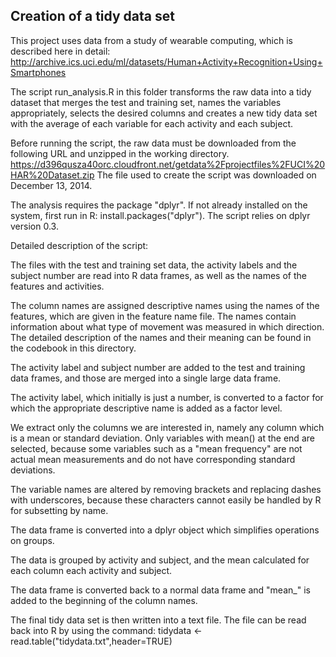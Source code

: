## Creation of a tidy data set

This project uses data from a study of wearable computing, which is described here in detail:
http://archive.ics.uci.edu/ml/datasets/Human+Activity+Recognition+Using+Smartphones

The script run_analysis.R in this folder transforms the raw data into a tidy dataset that merges the test and training set, names the variables appropriately, selects the desired columns and creates a new tidy data set with the average of each variable for each activity and each subject. 

Before running the script, the raw data must be downloaded from the following URL and unzipped in the working directory. 
https://d396qusza40orc.cloudfront.net/getdata%2Fprojectfiles%2FUCI%20HAR%20Dataset.zip
The file used to create the script was downloaded on December 13, 2014. 

The analysis requires the package "dplyr". If not already installed on the system, first run in R: install.packages("dplyr"). The script relies on dplyr version 0.3. 

Detailed description of the script:

The files with the test and training set data, the activity labels and the subject number are read into R data frames, as well as the names of the features and activities. 

The column names are assigned descriptive names using the names of the features, which are given in the feature name file. The names contain information about what type of movement was measured in which direction. The detailed description of the names and their meaning can be found in the codebook in this directory. 

The activity label and subject number are added to the test and training data frames, and those are merged into a single large data frame. 

The activity label, which initially is just a number, is converted to a factor for which the appropriate descriptive name is added as a factor level. 

We extract only the columns we are interested in, namely any column which is a mean or standard deviation. Only variables with mean() at the end are selected, because some variables such as a "mean frequency" are not actual mean measurements and do not have corresponding standard deviations. 

The variable names are altered by removing brackets and replacing dashes with underscores, because these characters cannot easily be handled by R for subsetting by name. 

The data frame is converted into a dplyr object which simplifies operations on groups. 

The data is grouped by activity and subject, and the mean calculated for each column each activity and subject. 

The data frame is converted back to a normal data frame and "mean_" is added to the beginning of the column names. 

The final tidy data set is then written into a text file. The file can be read back into R by using the command: tidydata <- read.table("tidydata.txt",header=TRUE)


